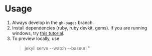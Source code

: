 # Usage

1. Always develop in the `gh-pages` branch.
1. Install dependencies (ruby, ruby devkit, gems). If you are running windows, try [this tutorial](http://jekyll-windows.juthilo.com/).
1. To preview locally, use
    > jekyll serve --watch --baseurl ''